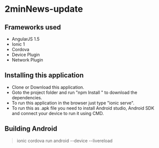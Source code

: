 # 2minNews-update

## Frameworks used

- AngularJS 1.5
- Ionic 1
- Cordova
- Device Plugin
- Network Plugin

## Installing this application

- Clone or Download this application.
- Goto the project folder and  run "npm Install " to download the dependencies.
- To run this application in the browser just type "ionic serve".
- To run this as .apk file you need to install Android studio, Android SDK and connect your device to run it using CMD.

## Building Android 

 > ionic cordova run android --device --livereload



